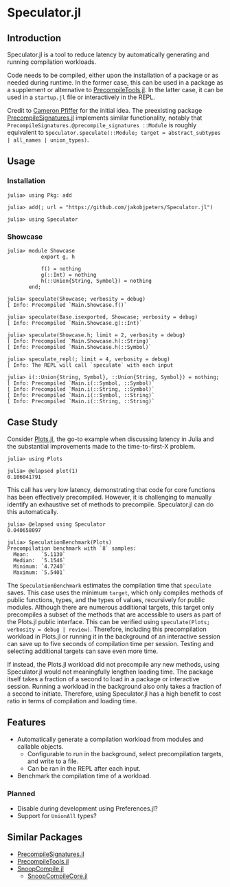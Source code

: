 
# Speculator.jl

## Introduction

Speculator.jl is a tool to reduce latency by automatically
generating and running compilation workloads.

Code needs to be compiled, either upon the installation of a package or as needed during runtime.
In the former case, this can be used in a package as a supplement or alternative to
[PrecompileTools.jl](https://github.com/JuliaLang/PrecompileTools.jl).
In the latter case, it can be used in a `startup.jl` file or interactively in the REPL.

Credit to [Cameron Pfiffer](https://github.com/cpfiffer) for the initial idea.
The preexisting package
[PrecompileSignatures.jl](https://github.com/rikhuijzer/PrecompileSignatures.jl)
implements similar functionality, notably that
`PrecompileSignatures.@precompile_signatures ::Module`
is roughly equivalent to
`Speculator.speculate(::Module; target = abstract_subtypes | all_names | union_types)`.

## Usage

### Installation

```julia-repl
julia> using Pkg: add

julia> add(; url = "https://github.com/jakobjpeters/Speculator.jl")

julia> using Speculator
```

### Showcase

```julia-repl
julia> module Showcase
           export g, h

           f() = nothing
           g(::Int) = nothing
           h(::Union{String, Symbol}) = nothing
       end;

julia> speculate(Showcase; verbosity = debug)
[ Info: Precompiled `Main.Showcase.f()`

julia> speculate(Base.isexported, Showcase; verbosity = debug)
[ Info: Precompiled `Main.Showcase.g(::Int)`

julia> speculate(Showcase.h; limit = 2, verbosity = debug)
[ Info: Precompiled `Main.Showcase.h(::String)`
[ Info: Precompiled `Main.Showcase.h(::Symbol)`

julia> speculate_repl(; limit = 4, verbosity = debug)
[ Info: The REPL will call `speculate` with each input

julia> i(::Union{String, Symbol}, ::Union{String, Symbol}) = nothing;
[ Info: Precompiled `Main.i(::Symbol, ::Symbol)`
[ Info: Precompiled `Main.i(::String, ::Symbol)`
[ Info: Precompiled `Main.i(::Symbol, ::String)`
[ Info: Precompiled `Main.i(::String, ::String)`
```

## Case Study

Consider [Plots.jl](https://github.com/JuliaPlots/Plots.jl), the go-to example when discussing
latency in Julia and the substantial improvements made to the time-to-first-X problem.

```julia-repl
julia> using Plots

julia> @elapsed plot(1)
0.106041791
```

This call has very low latency, demonstrating that code
for core functions has been effectively precompiled.
However, it is challenging to manually identify an exhaustive set of methods to precompile.
Speculator.jl can do this automatically.

```julia-repl
julia> @elapsed using Speculator
0.040658097

julia> SpeculationBenchmark(Plots)
Precompilation benchmark with `8` samples:
  Mean:    `5.1130`
  Median:  `5.1546`
  Minimum: `4.7240`
  Maximum: `5.5401`
```

The `SpeculationBenchmark` estimates the compilation time that `speculate` saves.
This case uses the minimum `target`, which only compiles methods of public
functions, types, and the types of values, recursively for public modules.
Although there are numerous additional targets, this target only precompiles a subset
of the methods that are accessible to users as part of the Plots.jl public interface.
This can be verified using `speculate(Plots; verbosity = debug | review)`.
Therefore, including this precompilation workload in Plots.jl or running it in the background
of an interactive session can save up to five seconds of compilation time per session.
Testing and selecting additional targets can save even more time.

If instead, the Plots.jl workload did not precompile any new methods,
using Speculator.jl would not meaningfully lengthen loading time.
The package itself takes a fraction of a second to load in a package or interactive session.
Running a workload in the background also only takes a fraction of a second to initiate.
Therefore, using Speculator.jl has a high benefit to
cost ratio in terms of compilation and loading time.

## Features

- Automatically generate a compilation workload from modules and callable objects.
    - Configurable to run in the background, select precompilation targets, and write to a file.
    - Can be ran in the REPL after each input.
- Benchmark the compilation time of a workload.

### Planned

- Disable during development using Preferences.jl?
- Support for `UnionAll` types?

## Similar Packages

- [PrecompileSignatures.jl](https://github.com/rikhuijzer/PrecompileSignatures.jl)
- [PrecompileTools.jl](https://github.com/JuliaLang/PrecompileTools.jl)
- [SnoopCompile.jl](https://github.com/timholy/SnoopCompile.jl)
    - [SnoopCompileCore.jl](https://github.com/timholy/SnoopCompile.jl/tree/master/SnoopCompileCore)
